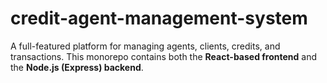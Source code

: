 # credit-agent-management-system
A full-featured platform for managing agents, clients, credits, and transactions.   This monorepo contains both the **React-based frontend** and the **Node.js (Express) backend**.
